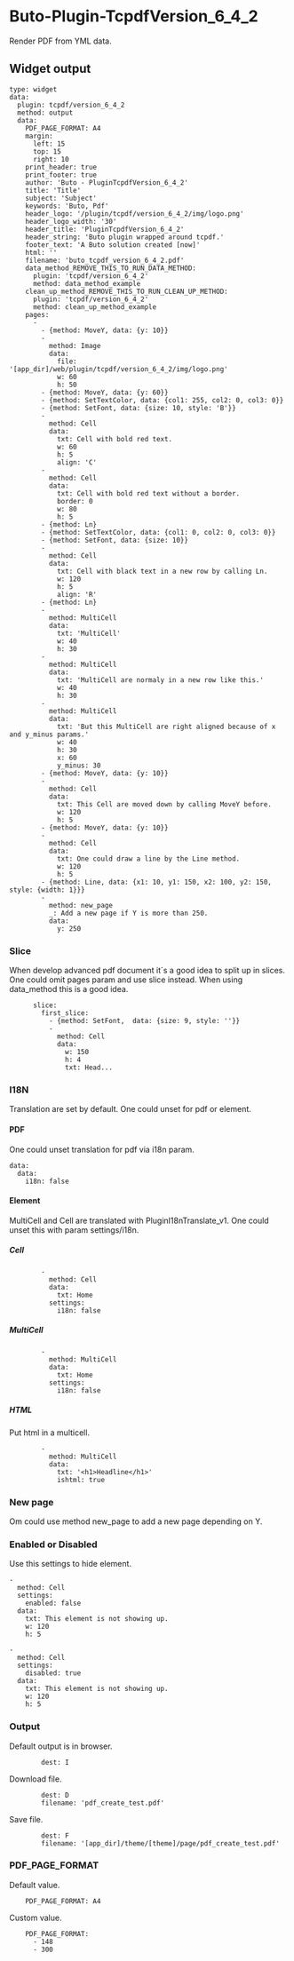 # Buto-Plugin-TcpdfVersion_6_4_2

Render PDF from YML data.


## Widget output

```
type: widget
data:
  plugin: tcpdf/version_6_4_2
  method: output
  data:
    PDF_PAGE_FORMAT: A4
    margin:
      left: 15
      top: 15
      right: 10
    print_header: true
    print_footer: true
    author: 'Buto - PluginTcpdfVersion_6_4_2'
    title: 'Title'
    subject: 'Subject'
    keywords: 'Buto, Pdf'
    header_logo: '/plugin/tcpdf/version_6_4_2/img/logo.png'
    header_logo_width: '30'
    header_title: 'PluginTcpdfVersion_6_4_2'
    header_string: 'Buto plugin wrapped around tcpdf.'
    footer_text: 'A Buto solution created [now]'
    html: ''
    filename: 'buto_tcpdf_version_6_4_2.pdf'
    data_method_REMOVE_THIS_TO_RUN_DATA_METHOD:
      plugin: 'tcpdf/version_6_4_2'
      method: data_method_example
    clean_up_method_REMOVE_THIS_TO_RUN_CLEAN_UP_METHOD:
      plugin: 'tcpdf/version_6_4_2'
      method: clean_up_method_example
    pages:
      -
        - {method: MoveY, data: {y: 10}}
        -
          method: Image
          data:
            file: '[app_dir]/web/plugin/tcpdf/version_6_4_2/img/logo.png'
            w: 60
            h: 50
        - {method: MoveY, data: {y: 60}}
        - {method: SetTextColor, data: {col1: 255, col2: 0, col3: 0}}
        - {method: SetFont, data: {size: 10, style: 'B'}}
        -
          method: Cell
          data:
            txt: Cell with bold red text.
            w: 60
            h: 5
            align: 'C'
        -
          method: Cell
          data:
            txt: Cell with bold red text without a border.
            border: 0
            w: 80
            h: 5
        - {method: Ln}
        - {method: SetTextColor, data: {col1: 0, col2: 0, col3: 0}}
        - {method: SetFont, data: {size: 10}}
        -
          method: Cell
          data:
            txt: Cell with black text in a new row by calling Ln.
            w: 120
            h: 5
            align: 'R'
        - {method: Ln}
        -
          method: MultiCell
          data:
            txt: 'MultiCell'
            w: 40
            h: 30
        -
          method: MultiCell
          data:
            txt: 'MultiCell are normaly in a new row like this.'
            w: 40
            h: 30
        -
          method: MultiCell
          data:
            txt: 'But this MultiCell are right aligned because of x and y_minus params.'
            w: 40
            h: 30
            x: 60
            y_minus: 30
        - {method: MoveY, data: {y: 10}}
        -
          method: Cell
          data:
            txt: This Cell are moved down by calling MoveY before.
            w: 120
            h: 5
        - {method: MoveY, data: {y: 10}}
        -
          method: Cell
          data:
            txt: One could draw a line by the Line method.
            w: 120
            h: 5
        - {method: Line, data: {x1: 10, y1: 150, x2: 100, y2: 150, style: {width: 1}}}
        -
          method: new_page
          _: Add a new page if Y is more than 250.
          data:
            y: 250

```

### Slice
When develop advanced pdf document it´s a good idea to split up in slices. 
One could omit pages param and use slice instead.
When using data_method this is a good idea.
```
      slice:
        first_slice:
          - {method: SetFont,  data: {size: 9, style: ''}}
          -
            method: Cell
            data:
              w: 150
              h: 4
              txt: Head...
```

### I18N
Translation are set by default. One could unset for pdf or element.


#### PDF
One could unset translation for pdf via i18n param.
```
data:
  data:
    i18n: false
```

#### Element
MultiCell and Cell are translated with PluginI18nTranslate_v1. One could unset this with param settings/i18n.
##### Cell
```
        -
          method: Cell
          data:
            txt: Home
          settings:
            i18n: false
```
##### MultiCell
```
        -
          method: MultiCell
          data:
            txt: Home
          settings:
            i18n: false
```
##### HTML
Put html in a multicell.
```
        -
          method: MultiCell
          data:
            txt: '<h1>Headline</h1>'
            ishtml: true
```

### New page

Om could use method new_page to add a new page depending on Y.

### Enabled or Disabled
Use this settings to hide element.
```
-
  method: Cell
  settings:
    enabled: false
  data:
    txt: This element is not showing up.
    w: 120
    h: 5
```
```
-
  method: Cell
  settings:
    disabled: true
  data:
    txt: This element is not showing up.
    w: 120
    h: 5
```

### Output

Default output is in browser.
```
        dest: I
```
Download file.
```
        dest: D
        filename: 'pdf_create_test.pdf'
```
Save file.
```
        dest: F
        filename: '[app_dir]/theme/[theme]/page/pdf_create_test.pdf'
```

### PDF_PAGE_FORMAT

Default value.
```
    PDF_PAGE_FORMAT: A4
```
Custom value.
```
    PDF_PAGE_FORMAT:
      - 148
      - 300
```
